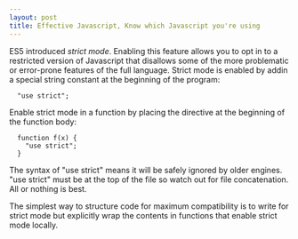 ```yaml
---
layout: post
title: Effective Javascript, Know which Javascript you're using
---
```


ES5 introduced _strict mode_. Enabling this feature allows you to opt in to a restricted version of Javascript that disallows some of the more problematic or error-prone features of the full language.
Strict mode is enabled by addin a special string constant at the beginning of the program:
```
  "use strict";
```
Enable strict mode in a function by placing the directive at the beginning of the function body:
```
  function f(x) {
    "use strict";
  }
```
The syntax of "use strict" means it will be safely ignored by older engines.
"use strict" must be at the top of the file so watch out for file concatenation. All or nothing is best.

The simplest way to structure code for maximum compatibility is to write for strict mode but explicitly wrap the contents in functions that enable strict mode locally.
